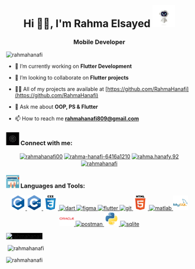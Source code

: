<h1 align="center">Hi 👋🏻, I'm Rahma Elsayed    <img src="hi.gif" width=60 height=60> </h1>
<h3 align="center">Mobile Developer</h3>

<p align="left"> <img src="https://komarev.com/ghpvc/?username=rahmahanafi&label=Profile%20views&color=0e75b6&style=flat" alt="rahmahanafi" /> </p>

- 🔭 I’m currently working on **Flutter Development**

- 👯 I’m looking to collaborate on **Flutter projects**

- 👨‍💻 All of my projects are available at [https://github.com/RahmaHanafi](https://github.com/RahmaHanafi)

- 💬 Ask me about **OOP, PS & Flutter**

- 📫 How to reach me **rahmahanafi809@gmail.com**

<h3 align="left">
            <img src="connection.gif" width=35 height=35> 
            Connect with me:
        </h3>
<p align="center">
<a href="https://twitter.com/rahmahanafi00" target="blank"><img align="center" src="https://raw.githubusercontent.com/rahuldkjain/github-profile-readme-generator/master/src/images/icons/Social/twitter.svg" alt="rahmahanafi00" height="30" width="40" /></a>
<a href="https://linkedin.com/in/rahma-hanafi-6416a1210" target="blank"><img align="center" src="https://raw.githubusercontent.com/rahuldkjain/github-profile-readme-generator/master/src/images/icons/Social/linked-in-alt.svg" alt="rahma-hanafi-6416a1210" height="30" width="40" /></a>
<a href="https://fb.com/rahma.hanafy.92" target="blank"><img align="center" src="https://raw.githubusercontent.com/rahuldkjain/github-profile-readme-generator/master/src/images/icons/Social/facebook.svg" alt="rahma.hanafy.92" height="30" width="40" /></a>
<a href="https://codeforces.com/profile/rahmahanafi" target="blank"><img align="center" src="https://raw.githubusercontent.com/rahuldkjain/github-profile-readme-generator/master/src/images/icons/Social/codeforces.svg" alt="rahmahanafi" height="30" width="40" /></a>
</p>


<h3 align="left">
            <img src="Tools.gif" width=35 height=35> 
            Languages and Tools:
        </h3>
<p align="center"> <a href="https://www.cprogramming.com/" target="_blank" rel="noreferrer"> <img src="https://raw.githubusercontent.com/devicons/devicon/master/icons/c/c-original.svg" alt="c" width="40" height="40"/> </a> <a href="https://www.w3schools.com/cpp/" target="_blank" rel="noreferrer"> <img src="https://raw.githubusercontent.com/devicons/devicon/master/icons/cplusplus/cplusplus-original.svg" alt="cplusplus" width="40" height="40"/> </a> <a href="https://www.w3schools.com/css/" target="_blank" rel="noreferrer"> <img src="https://raw.githubusercontent.com/devicons/devicon/master/icons/css3/css3-original-wordmark.svg" alt="css3" width="40" height="40"/> </a> <a href="https://dart.dev" target="_blank" rel="noreferrer"> <img src="https://www.vectorlogo.zone/logos/dartlang/dartlang-icon.svg" alt="dart" width="40" height="40"/> </a> <a href="https://www.figma.com/" target="_blank" rel="noreferrer"> <img src="https://www.vectorlogo.zone/logos/figma/figma-icon.svg" alt="figma" width="40" height="40"/> </a> <a href="https://flutter.dev" target="_blank" rel="noreferrer"> <img src="https://www.vectorlogo.zone/logos/flutterio/flutterio-icon.svg" alt="flutter" width="40" height="40"/> </a> <a href="https://git-scm.com/" target="_blank" rel="noreferrer"> <img src="https://www.vectorlogo.zone/logos/git-scm/git-scm-icon.svg" alt="git" width="40" height="40"/> </a> <a href="https://www.w3.org/html/" target="_blank" rel="noreferrer"> <img src="https://raw.githubusercontent.com/devicons/devicon/master/icons/html5/html5-original-wordmark.svg" alt="html5" width="40" height="40"/> </a> <a href="https://www.mathworks.com/" target="_blank" rel="noreferrer"> <img src="https://upload.wikimedia.org/wikipedia/commons/2/21/Matlab_Logo.png" alt="matlab" width="40" height="40"/> </a> <a href="https://www.mysql.com/" target="_blank" rel="noreferrer"> <img src="https://raw.githubusercontent.com/devicons/devicon/master/icons/mysql/mysql-original-wordmark.svg" alt="mysql" width="40" height="40"/> </a> <a href="https://www.oracle.com/" target="_blank" rel="noreferrer"> <img src="https://raw.githubusercontent.com/devicons/devicon/master/icons/oracle/oracle-original.svg" alt="oracle" width="40" height="40"/> </a> <a href="https://postman.com" target="_blank" rel="noreferrer"> <img src="https://www.vectorlogo.zone/logos/getpostman/getpostman-icon.svg" alt="postman" width="40" height="40"/> </a> <a href="https://www.python.org" target="_blank" rel="noreferrer"> <img src="https://raw.githubusercontent.com/devicons/devicon/master/icons/python/python-original.svg" alt="python" width="40" height="40"/> </a> <a href="https://www.sqlite.org/" target="_blank" rel="noreferrer"> <img src="https://www.vectorlogo.zone/logos/sqlite/sqlite-icon.svg" alt="sqlite" width="40" height="40"/> </a> </p>

<p><img align="center" src="https://github-readme-stats.vercel.app/api/top-langs?username=rahmahanafi&show_icons=true&locale=en&layout=compact" alt="rahmahanafi" style="background-color:black;" /></p>

<p>&nbsp;<img align="center" src="https://github-readme-stats.vercel.app/api?username=rahmahanafi&show_icons=true&locale=en" alt="rahmahanafi" /></p>

<p><img align="center" src="https://github-readme-streak-stats.herokuapp.com/?user=rahmahanafi&" alt="rahmahanafi" /></p>
